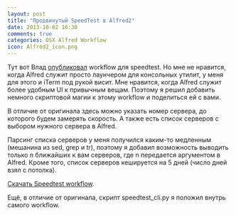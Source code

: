 ```yaml
---
layout: post
title: "Продвинутый SpeedTest в Alfred2"
date: 2013-10-02 16:30
comments: true
categories: OSX Alfred Workflow
icon: Alfred2_icon.png
---
```

Тут вот Влад [опубликовал](http://macosworld.ru/alfred-speedtest-workflow/) workflow для speedtest. Но мне не нравится, когда Alfred служит просто лаунчером для консольных утилит, у меня для этого и iTerm под рукой висит. Мне нравится, когда Alfred служит более удобным UI к привычным вещам. Поэтому я решил добавить немного скриптовой магии к этому workflow и поделиться ей с вами.

В отличие от оригинала здесь можно указать номер сервера, до которого будем замерять скорость. А также есть список серверов с выбором нужного сервера в Alfred.

Парсинг списка серверов у меня получился каким-то медленным (мешанина из sed, grep и tr), поэтому я добавил возможность выводить только n ближайших к вам серверов, где n передается аргументом в Alfred. Кроме того, список серверов кешируется на 5 дней (число дней взял с потолка).

[Скачать Speedtest workflow](https://github.com/vyazovoi/AlfredWorkflows/blob/master/Speedtest.alfredworkflow?raw=true).

Ещё, в отличие от оригинала, скрипт speedtest_cli.py я положил внутрь самого workflow.